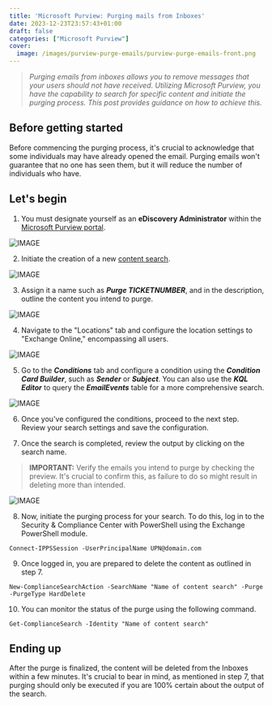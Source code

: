 ```yaml
---
title: 'Microsoft Purview: Purging mails from Inboxes'
date: 2023-12-23T23:57:43+01:00
draft: false
categories: ["Microsoft Purview"]
cover: 
  image: /images/purview-purge-emails/purview-purge-emails-front.png
---
```


> _Purging emails from inboxes allows you to remove messages that your users should not have received. Utilizing Microsoft Purview, you have the capability to search for specific content and initiate the purging process. This post provides guidance on how to achieve this._

## Before getting started
Before commencing the purging process, it's crucial to acknowledge that some individuals may have already opened the email. Purging emails won't guarantee that no one has seen them, but it will reduce the number of individuals who have.

## Let's begin
1. You must designate yourself as an **eDiscovery Administrator** within the [Microsoft Purview portal](https://compliance.microsoft.com/compliancecenterpermissions).

![IMAGE](/images/purview-purge-emails/purview-purge-emails-1.png)

2. Initiate the creation of a new [content search](https://compliance.microsoft.com/contentsearchv2).

![IMAGE](/images/purview-purge-emails/purview-purge-emails-2.png)

3. Assign it a name such as ***Purge TICKETNUMBER***, and in the description, outline the content you intend to purge.

![IMAGE](/images/purview-purge-emails/purview-purge-emails-3.png)

4. Navigate to the "Locations" tab and configure the location settings to "Exchange Online," encompassing all users.

![IMAGE](/images/purview-purge-emails/purview-purge-emails-4.png)

5. Go to the ***Conditions*** tab and configure a condition using the ***Condition Card Builder***, such as ***Sender*** or ***Subject***. You can also use the ***KQL Editor*** to query the ***EmailEvents*** table for a more comprehensive search.

![IMAGE](/images/purview-purge-emails/purview-purge-emails-5.png)

6. Once you've configured the conditions, proceed to the next step. Review your search settings and save the configuration.

7. Once the search is completed, review the output by clicking on the search name.

> **IMPORTANT:** Verify the emails you intend to purge by checking the preview. It's crucial to confirm this, as failure to do so might result in deleting more than intended.

![IMAGE](/images/purview-purge-emails/purview-purge-emails-6.png)

8. Now, initiate the purging process for your search. To do this, log in to the Security & Compliance Center with PowerShell using the Exchange PowerShell module.
```
Connect-IPPSSession -UserPrincipalName UPN@domain.com
```

9. Once logged in, you are prepared to delete the content as outlined in step 7.
```
New-ComplianceSearchAction -SearchName "Name of content search" -Purge -PurgeType HardDelete
```

10. You can monitor the status of the purge using the following command.
```
Get-ComplianceSearch -Identity "Name of content search"
```

## Ending up
After the purge is finalized, the content will be deleted from the Inboxes within a few minutes. It's crucial to bear in mind, as mentioned in step 7, that purging should only be executed if you are 100% certain about the output of the search.